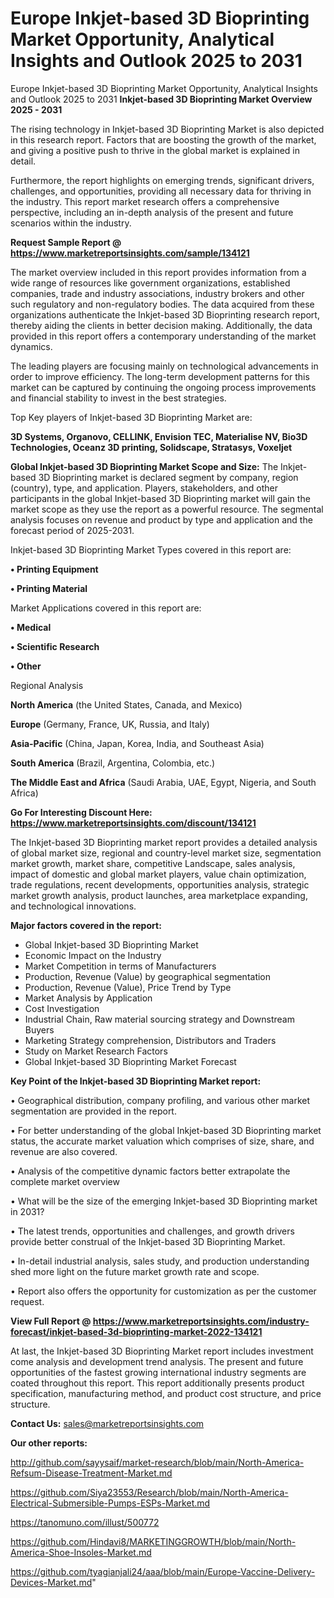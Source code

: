 # Europe Inkjet-based 3D Bioprinting Market Opportunity, Analytical Insights and Outlook 2025 to 2031
Europe Inkjet-based 3D Bioprinting Market Opportunity, Analytical Insights and Outlook 2025 to 2031
<Strong> Inkjet-based 3D Bioprinting Market Overview 2025 - 2031</strong>

The rising technology in Inkjet-based 3D Bioprinting Market is also depicted in this research report. Factors that are boosting the growth of the market, and giving a positive push to thrive in the global market is explained in detail.

Furthermore, the report highlights on emerging trends, significant drivers, challenges, and opportunities, providing all necessary data for thriving in the industry. This report market research offers a comprehensive perspective, including an in-depth analysis of the present and future scenarios within the industry.

<strong>Request Sample Report @ <a href=https://www.marketreportsinsights.com/sample/134121>https://www.marketreportsinsights.com/sample/134121</a></strong>

The market overview included in this report provides information from a wide range of resources like government organizations, established companies, trade and industry associations, industry brokers and other such regulatory and non-regulatory bodies. The data acquired from these organizations authenticate the Inkjet-based 3D Bioprinting research report, thereby aiding the clients in better decision making. Additionally, the data provided in this report offers a contemporary understanding of the market dynamics.

The leading players are focusing mainly on technological advancements in order to improve efficiency. The long-term development patterns for this market can be captured by continuing the ongoing process improvements and financial stability to invest in the best strategies.

Top Key players of Inkjet-based 3D Bioprinting Market are:

<strong>3D Systems, Organovo, CELLINK, Envision TEC, Materialise NV, Bio3D Technologies, Oceanz 3D printing, Solidscape, Stratasys, Voxeljet</strong>

<strong><b>Global Inkjet-based 3D Bioprinting Market Scope and Size:</b></strong>
The Inkjet-based 3D Bioprinting market is declared segment by company, region (country), type, and application. Players, stakeholders, and other participants in the global Inkjet-based 3D Bioprinting market will gain the market scope as they use the report as a powerful resource. The segmental analysis focuses on revenue and product by type and application and the forecast period of 2025-2031.

Inkjet-based 3D Bioprinting Market Types covered in this report are:

<strong>• Printing Equipment

• Printing Material</strong>

Market Applications covered in this report are:

<strong>• Medical

• Scientific Research

• Other</strong> 

Regional Analysis

<strong>North America</strong> (the United States, Canada, and Mexico)

<strong>Europe</strong> (Germany, France, UK, Russia, and Italy)

<strong>Asia-Pacific</strong> (China, Japan, Korea, India, and Southeast Asia)

<strong>South America</strong> (Brazil, Argentina, Colombia, etc.)

<strong>The Middle East and Africa</strong> (Saudi Arabia, UAE, Egypt, Nigeria, and South Africa)

<strong>Go For Interesting Discount Here: <a href=https://www.marketreportsinsights.com/discount/134121>https://www.marketreportsinsights.com/discount/134121</a></strong>

The Inkjet-based 3D Bioprinting market report provides a detailed analysis of global market size, regional and country-level market size, segmentation market growth, market share, competitive Landscape, sales analysis, impact of domestic and global market players, value chain optimization, trade regulations, recent developments, opportunities analysis, strategic market growth analysis, product launches, area marketplace expanding, and technological innovations.

<strong><b>Major factors covered in the report:</b></strong>
<ul>
  <li>Global Inkjet-based 3D Bioprinting Market </li>
  <li>Economic Impact on the Industry</li>
  <li>Market Competition in terms of Manufacturers</li>
  <li>Production, Revenue (Value) by geographical segmentation</li>
  <li>Production, Revenue (Value), Price Trend by Type</li>
  <li>Market Analysis by Application</li>
  <li>Cost Investigation</li>
  <li>Industrial Chain, Raw material sourcing strategy and Downstream Buyers</li>
  <li>Marketing Strategy comprehension, Distributors and Traders</li>
  <li>Study on Market Research Factors</li>
  <li>Global Inkjet-based 3D Bioprinting Market Forecast</li>
</ul>

<strong><b>Key Point of the Inkjet-based 3D Bioprinting Market report:</b></strong>

• Geographical distribution, company profiling, and various other market segmentation are provided in the report.

• For better understanding of the global Inkjet-based 3D Bioprinting market status, the accurate market valuation which comprises of size, share, and revenue are also covered.

• Analysis of the competitive dynamic factors better extrapolate the complete market overview

• What will be the size of the emerging Inkjet-based 3D Bioprinting market in 2031?

• The latest trends, opportunities and challenges, and growth drivers provide better construal of the Inkjet-based 3D Bioprinting Market.

• In-detail industrial analysis, sales study, and production understanding shed more light on the future market growth rate and scope.

• Report also offers the opportunity for customization as per the customer request.

<strong><b>View Full Report @ <a href=https://www.marketreportsinsights.com/industry-forecast/inkjet-based-3d-bioprinting-market-2022-134121>https://www.marketreportsinsights.com/industry-forecast/inkjet-based-3d-bioprinting-market-2022-134121</a></b></strong>


At last, the Inkjet-based 3D Bioprinting Market report includes investment come analysis and development trend analysis. The present and future opportunities of the fastest growing international industry segments are coated throughout this report. This report additionally presents product specification, manufacturing method, and product cost structure, and price structure.

<strong>Contact Us:</strong>
sales@marketreportsinsights.com

<strong>Our other reports:</strong>

<a href=http://github.com/sayysaif/market-research/blob/main/North-America-Refsum-Disease-Treatment-Market.md>http://github.com/sayysaif/market-research/blob/main/North-America-Refsum-Disease-Treatment-Market.md</a>

<a href=https://github.com/Siya23553/Research/blob/main/North-America-Electrical-Submersible-Pumps-ESPs-Market.md>https://github.com/Siya23553/Research/blob/main/North-America-Electrical-Submersible-Pumps-ESPs-Market.md</a>

<a href=https://tanomuno.com/illust/500772>https://tanomuno.com/illust/500772</a>

<a href=https://github.com/Hindavi8/MARKETINGGROWTH/blob/main/North-America-Shoe-Insoles-Market.md>https://github.com/Hindavi8/MARKETINGGROWTH/blob/main/North-America-Shoe-Insoles-Market.md</a>

<a href=https://github.com/tyagianjali24/aaa/blob/main/Europe-Vaccine-Delivery-Devices-Market.md>https://github.com/tyagianjali24/aaa/blob/main/Europe-Vaccine-Delivery-Devices-Market.md</a>"
